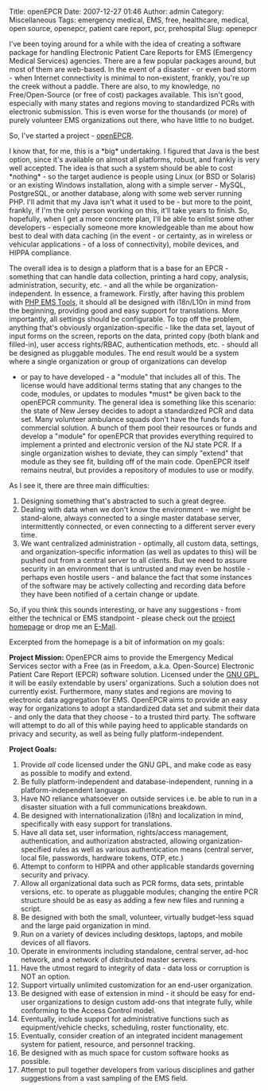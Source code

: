 Title: openEPCR
Date: 2007-12-27 01:46
Author: admin
Category: Miscellaneous
Tags: emergency medical, EMS, free, healthcare, medical, open source, openepcr, patient care report, pcr, prehospital
Slug: openepcr

I've been toying around for a while with the idea of creating a software
package for handling Electronic Patient Care Reports for EMS (Emergency
Medical Services) agencies. There are a few popular packages around, but
most of them are web-based. In the event of a disaster - or even bad
storm - when Internet connectivity is minimal to non-existent, frankly,
you're up the creek without a paddle. There are also, to my knowledge,
no Free/Open-Source (or free of cost) packages available. This isn't
good, especially with many states and regions moving to standardized
PCRs with electronic submission. This is even worse for the thousands
(or more) of purely volunteer EMS organizations out there, who have
little to no budget.

So, I've started a project - [openEPCR](www.openepcr.org).

I know that, for me, this is a \*big\* undertaking. I figured that Java
is the best option, since it's available on almost all platforms,
robust, and frankly is very well accepted. The idea is that such a
system should be able to cost \*nothing\* - so the target audience is
people using Linux (or BSD or Solaris) or an existing Windows
installation, along with a simple server - MySQL, PostgreSQL, or another
database, along with some web server running PHP. I'll admit that my
Java isn't what it used to be - but more to the point, frankly, if I'm
the only person working on this, it'll take years to finish. So,
hopefully, when I get a more concrete plan, I'll be able to enlist some
other developers - especially someone more knowledgeable than me about
how best to deal with data caching (in the event - or certainty, as in
wireless or vehicular applications - of a loss of connectivity), mobile
devices, and HIPPA compliance.

The overall idea is to design a platform that is a base for an EPCR -
something that can handle data collection, printing a hard copy,
analysis, administration, security, etc. - and all the while be
organization-independent. In essence, a framework. Firstly, after having
this problem with [PHP EMS Tools](http://www.php-ems-tools.com), it
should all be designed with i18n/L10n in mind from the beginning,
providing good and easy support for translations. More importantly, all
settings should be configurable. To top off the problem, anything that's
obviously organization-specific - like the data set, layout of input
forms on the screen, reports on the data, printed copy (both blank and
filled-in), user access rights/RBAC, authentication methods, etc. -
should all be designed as pluggable modules. The end result would be a
system where a single organization or group of organizations can develop
- or pay to have developed - a "module" that includes all of this. The
license would have additional terms stating that any changes to the
code, modules, or updates to modules \*must\* be given back to the
openEPCR community. The general idea is something like this scenario:
the state of New Jersey decides to adopt a standardized PCR and data
set. Many volunteer ambulance squads don't have the funds for a
commercial solution. A bunch of them pool their resources or funds and
develop a "module" for openEPCR that provides everything required to
implement a printed and electronic version of the NJ state PCR. If a
single organization wishes to deviate, they can simply "extend" that
module as they see fit, building off of the main code. OpenEPCR itself
remains neutral, but provides a repository of modules to use or modify.

As I see it, there are three main difficulties:

1.  Designing something that's abstracted to such a great degree.
2.  Dealing with data when we don't know the environment - we might be
    stand-alone, always connected to a single master database server,
    intermittently connected, or even connecting to a different server
    every time.
3.  We want centralized administration - optimally, all custom data,
    settings, and organization-specific information (as well as updates
    to this) will be pushed out from a central server to all clients.
    But we need to assure security in an environment that is untrusted
    and may even be hostile - perhaps even hostile users - and balance
    the fact that some instances of the software may be actively
    collecting and recording data before they have been notified of a
    certain change or update.

So, if you think this sounds interesting, or have any suggestions - from
either the technical or EMS standpoint - please check out the [project
homepage](http://www.openepcr.org) or drop me an
[E-Mail](mailto:jason@jasonantman.com).

Excerpted from the homepage is a bit of information on my goals:

**Project Mission:**
OpenEPCR aims to provide the Emergency Medical Services sector with a
Free (as in Freedom, a.k.a. Open-Source) Electronic Patient Care Report
(EPCR) software solution. Licensed under the [GNU
GPL](http://www.gnu.org/copyleft/gpl.html "http://www.gnu.org/copyleft/gpl.html"),
it will be easily extendable by users' organizations. Such a solution
does not currently exist. Furthermore, many states and regions are
moving to electronic data aggregation for EMS. OpenEPCR aims to provide
an easy way for organizations to adopt a standardized data set and
submit their data - and only the data that they choose - to a trusted
third party. The software will attempt to do all of this while paying
heed to applicable standards on privacy and security, as well as being
fully platform-independent.

**Project Goals:**

1.  Provide *all* code licensed under the GNU GPL, and make code as
    easy as possible to modify and extend.
2.  Be fully platform-independent and database-independent, running in a
    platform-independent language.
3.  Have NO reliance whatsoever on outside services i.e. be able to run
    in a disaster situation with a full communications breakdown.
4.  Be designed with internationalization (i18n) and localization in
    mind, specifically with easy support for translations.
5.  Have all data set, user information, rights/access management,
    authentication, and authorization abstracted, allowing
    organization-specified rules as well as various authentication means
    (central server, local file, passwords, hardware tokens, OTP, etc.)
6.  Attempt to conform to HIPPA and other applicable standards governing
    security and privacy.
7.  Allow all organizational data such as PCR forms, data sets,
    printable versions, etc. to operate as pluggable modules; changing
    the entire PCR structure should be as easy as adding a few new files
    and running a script.
8.  Be designed with both the small, volunteer, virtually budget-less
    squad and the large paid organization in mind.
9.  Run on a variety of devices including desktops, laptops, and mobile
    devices of all flavors.
10. Operate in environments including standalone, central server, ad-hoc
    network, and a network of distributed master servers.
11. Have the utmost regard to integrity of data - data loss or
    corruption is NOT an option.
12. Support virtually unlimited customization for an end-user
    organization.
13. Be designed with ease of extension in mind - it should be easy for
    end-user organizations to design custom add-ons that integrate
    fully, while conforming to the Access Control model.
14. Eventually, include support for administrative functions such as
    equipment/vehicle checks, scheduling, roster functionality, etc.
15. Eventually, consider creation of an integrated incident management
    system for patient, resource, and personnel tracking.
16. Be designed with as much space for custom software hooks as
    possible.
17. Attempt to pull together developers from various disciplines and
    gather suggestions from a vast sampling of the EMS field.

